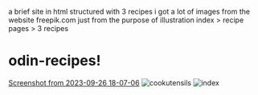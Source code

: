 a brief site in html structured with 3 recipes
i got a lot of images from the website freepik.com just from the purpose of illustration
index > recipe pages > 3 recipes
# odin-recipes!
[Screenshot from 2023-09-26 18-07-06](https://github.com/rsmx86/odin-recipes/assets/114123191/9f582924-e2fc-4553-b47d-af72387f1ce4)
![cookutensils](https://github.com/rsmx86/odin-recipes/assets/114123191/ecc90a43-315b-4c8f-836b-b071f832ef98)
![index](https://github.com/rsmx86/odin-recipes/assets/114123191/8d8611ea-38df-4ef7-9d4e-ab0bfaaf614f)
